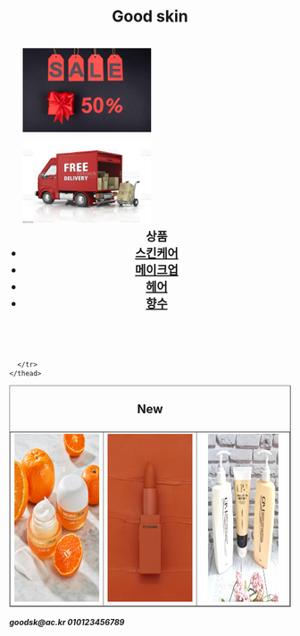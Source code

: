 <!DOCTYPE html>
<html lang="en">
<head>
    <meta charset="UTF-8">
    <meta http-equiv="X-UA-Compatible" content="IE=edge">
    <meta name="viewport" content="width=device-width, initial-scale=1.0">
    <title>Good skin</title>
</head>
<body style="background-image:url(/photo/fon.jpg)">
    <header>
   <h1> <p align="center">Good skin</p></h1> 
   <nav>
    <ul>
        <h2>
            <div style="float:right; margin-right:250px; margin-top:10px;"><img src="/photo/sale.jpg" width="300" height="150" alt="sale"/></div><br>
            <div style="float:right; margin-right:250px; margin-top:10px;"><img src="/photo/free.jpg" width="300" height="150" alt="sale"/></div><br>
           상품 
       <li><a href="mkb.html">스킨케어</a> </li>  
        <li><a href="mkk.html">메이크업</a></li>
        <li><a href="ncr.html">헤어</a></li>
        <li><a href="sm.html">향수</a></li>
    </h2>
    </ul>
</nav>
    </header>
 <br>
 <main role="main">
<table border="1" align="center">
<caption><h2>New</h2></caption>
    <thead>
      <tr>
        <th><a href="/mk.html"><img src="/photo/cream2.png" alt="KBU" width="300" height="300"></a></th>
        <th><img src="/photo/lip0.jpg" alt="KBU" width="300" height="300"></th>
        <th><img src="/photo/cp11.jpg" alt="KBU" width="300" height="300"></th>
    
      </tr>
    </thead>
</table>
</main>
<h5>  goodsk@ac.kr 
     010123456789 </h5>


    
 </body>
 </html>

